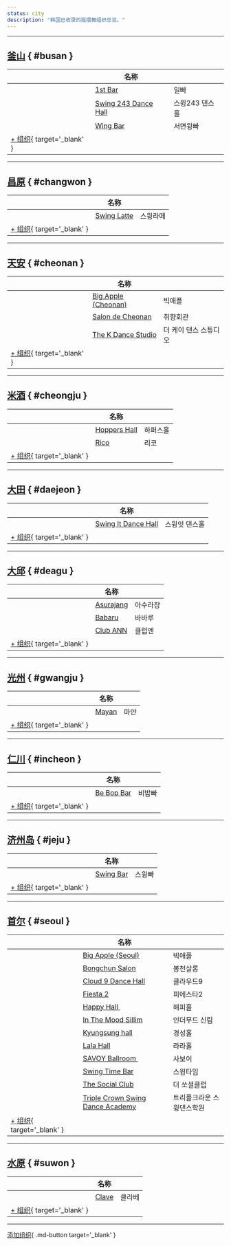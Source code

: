 ```yaml
---
status: city
description: "韩国已收录的摇摆舞组织总览。"
---
```


---

## <a id=busan></a>[釜山](#busan) { #busan }

| | 名称 | |
| --- | --- | --- |
| | [1st Bar](1st-bar.md) | 일빠 |
| | [Swing 243 Dance Hall](swing-243-dance-hall.md) | 스윙243 댄스홀 |
| | [Wing Bar](wing-bar.md) | 서면윙빠 |
| [+ 组织](https://github.com/swingdance/orgs/issues/new?assignees=&labels=add+org&projects=&template=02-add_entity.yml&title=%5Bko_KR%5D%20%3CName%3E&region=ko_KR&province=Busan&city=Busan){ target='_blank' }

---

## <a id=changwon></a>[昌原](#changwon) { #changwon }

| | 名称 | |
| --- | --- | --- |
| | [Swing Latte](swing-latte.md) | 스윙라떼 |
| [+ 组织](https://github.com/swingdance/orgs/issues/new?assignees=&labels=add+org&projects=&template=02-add_entity.yml&title=%5Bko_KR%5D%20%3CName%3E&region=ko_KR&province=Changwon&city=Changwon){ target='_blank' }

---

## <a id=cheonan></a>[天安](#cheonan) { #cheonan }

| | 名称 | |
| --- | --- | --- |
| | [Big Apple (Cheonan)](big-apple-cheonan.md) | 빅애플 |
| | [Salon de Cheonan](salon-de-cheonan.md) | 취향회관 |
| | [The K Dance Studio](the-k-dance-studio.md) | 더 케이 댄스 스튜디오 |
| [+ 组织](https://github.com/swingdance/orgs/issues/new?assignees=&labels=add+org&projects=&template=02-add_entity.yml&title=%5Bko_KR%5D%20%3CName%3E&region=ko_KR&province=Cheonan&city=Cheonan){ target='_blank' }

---

## <a id=cheongju></a>[米酒](#cheongju) { #cheongju }

| | 名称 | |
| --- | --- | --- |
| | [Hoppers Hall](hoppers-hall.md) | 하퍼스홀 |
| | [Rico](rico.md) | 리코 |
| [+ 组织](https://github.com/swingdance/orgs/issues/new?assignees=&labels=add+org&projects=&template=02-add_entity.yml&title=%5Bko_KR%5D%20%3CName%3E&region=ko_KR&province=Cheongju&city=Cheongju){ target='_blank' }

---

## <a id=daejeon></a>[大田](#daejeon) { #daejeon }

| | 名称 | |
| --- | --- | --- |
| | [Swing It Dance Hall](swing-it-dance-hall.md) | 스윙잇 댄스홀 |
| [+ 组织](https://github.com/swingdance/orgs/issues/new?assignees=&labels=add+org&projects=&template=02-add_entity.yml&title=%5Bko_KR%5D%20%3CName%3E&region=ko_KR&province=Daejeon&city=Daejeon){ target='_blank' }

---

## <a id=deagu></a>[大邱](#deagu) { #deagu }

| | 名称 | |
| --- | --- | --- |
| | [Asurajang](asurajang.md) | 아수라장 |
| | [Babaru](babaru.md) | 바바루 |
| | [Club ANN](club-ann.md) | 클럽엔 |
| [+ 组织](https://github.com/swingdance/orgs/issues/new?assignees=&labels=add+org&projects=&template=02-add_entity.yml&title=%5Bko_KR%5D%20%3CName%3E&region=ko_KR&province=Deagu&city=Deagu){ target='_blank' }

---

## <a id=gwangju></a>[光州](#gwangju) { #gwangju }

| | 名称 | |
| --- | --- | --- |
| | [Mayan](mayan.md) | 마얀 |
| [+ 组织](https://github.com/swingdance/orgs/issues/new?assignees=&labels=add+org&projects=&template=02-add_entity.yml&title=%5Bko_KR%5D%20%3CName%3E&region=ko_KR&province=Gwangju&city=Gwangju){ target='_blank' }

---

## <a id=incheon></a>[仁川](#incheon) { #incheon }

| | 名称 | |
| --- | --- | --- |
| | [Be Bop Bar](be-bop-bar.md) | 비밥빠 |
| [+ 组织](https://github.com/swingdance/orgs/issues/new?assignees=&labels=add+org&projects=&template=02-add_entity.yml&title=%5Bko_KR%5D%20%3CName%3E&region=ko_KR&province=Incheon&city=Incheon){ target='_blank' }

---

## <a id=jeju></a>[济州岛](#jeju) { #jeju }

| | 名称 | |
| --- | --- | --- |
| | [Swing Bar](swing-bar.md) | 스윙빠 |
| [+ 组织](https://github.com/swingdance/orgs/issues/new?assignees=&labels=add+org&projects=&template=02-add_entity.yml&title=%5Bko_KR%5D%20%3CName%3E&region=ko_KR&province=Jeju&city=Jeju){ target='_blank' }

---

## <a id=seoul></a>[首尔](#seoul) { #seoul }

| | 名称 | |
| --- | --- | --- |
| | [Big Apple (Seoul)](big-apple-seoul.md) | 빅애플 |
| | [Bongchun Salon](bongchun-salon.md) | 봉천살롱 |
| | [Cloud 9 Dance Hall](cloud-9-dance-hall.md) | 클라우드9 |
| | [Fiesta 2](fiesta-2.md) | 피에스타2 |
| | [Happy Hall ](happy-hall.md) | 해피홀 |
| | [In The Mood Sillim](in-the-mood-sillim.md) | 인더무드 신림 |
| | [Kyungsung hall](kyungsung-hall.md) | 경성홀 |
| | [Lala Hall](lala-hall.md) | 라라홀 |
| | [SAVOY Ballroom ](savoy-ballroom.md) | 사보이 |
| | [Swing Time Bar](swing-time-bar.md) | 스윙타임 |
| | [The Social Club](the-social-club.md) | 더 쏘셜클럽 |
| | [Triple Crown Swing Dance Academy](triple-crown.md) | 트리플크라운 스윙댄스학원 |
| [+ 组织](https://github.com/swingdance/orgs/issues/new?assignees=&labels=add+org&projects=&template=02-add_entity.yml&title=%5Bko_KR%5D%20%3CName%3E&region=ko_KR&province=Seoul&city=Seoul){ target='_blank' }

---

## <a id=suwon></a>[水原](#suwon) { #suwon }

| | 名称 | |
| --- | --- | --- |
| | [Clave](clave.md) | 클라베 |
| [+ 组织](https://github.com/swingdance/orgs/issues/new?assignees=&labels=add+org&projects=&template=02-add_entity.yml&title=%5Bko_KR%5D%20%3CName%3E&region=ko_KR&province=Suwon&city=Suwon){ target='_blank' }

---

[添加组织](https://github.com/swingdance/orgs/issues/new?assignees=&labels=add+org&projects=&template=02-add_entity.yml&title=%5Bko_KR%5D%20%3CName%3E&region=ko_KR&province=&city=){ .md-button target='_blank' }
